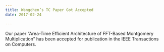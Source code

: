 ```yaml
---
title: Wangchen’s TC Paper Got Accepted
date: 2017-02-24

---
```

Our paper “Area-Time Efficient Architecture of FFT-Based Montgomery Multiplication” has been accepted for publication in the IEEE Transactions on Computers.
<!--more-->


